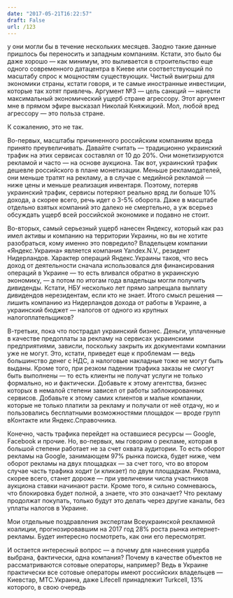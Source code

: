 ```yaml
---
date: "2017-05-21T16:22:57"
draft: False
url: /123
---
```


у они могли бы в течение нескольких месяцев. Заодно такие данные пришлось бы переносить и западным компаниям. Кстати, это было бы даже хорошо — как минимум, это выливается в строительство еще одного современного датацентра в Киеве или соответствующий по масштабу спрос к мощностям существующих. Чистый выигрыш для экономики страны, кстати говоря, и те самые иностранные инвестиции, которые так хотят привлечь.
Аргумент №3 — цель санкций — нанести максимальный экономический ущерб стране агрессору.
Этот аргумент мне в прямом эфире высказал Николай Княжицкий. Мол, любой вред агрессору — это польза стране.

К сожалению, это не так.

Во-первых, масштабы причиненного российским компаниям вреда принято преувеличивать. Давайте считать — традиционно украинский трафик на этих сервисах составлял от 10 до 20%. Они монетизируются рекламой и часто — на основе аукциона. Так вот, украинский трафик дешевле российского в плане монетизации. Меньше рекламодателей, они меньше тратят на рекламу, а в случае с медийной рекламой — ниже цены и меньше реализация инвентаря. Поэтому, потеряв украинский трафик, сервисы потеряют реально вряд ли больше 10% дохода, а скорее всего, речь идет о 3-5% оборота. Даже в масштабе отдельно взятых компаний это далеко не смертельно, а уж всерьез обсуждать ущерб всей российской экономике и подавно не стоит.

Во-вторых, самый серьезный ущерб нанесен Яндексу, который как раз имел активы и компанию на территории Украины, но вы не хотите разобраться, кому именно это повредило? Владельцем компании «Яндекс.Украина» является компания Yandex.N.V., резидент Нидерландов. Характер операций Яндекс.Украины таков, что весь доход от деятельности сначала использовался для финансирования операций в Украине — то есть вливался обратно в украинскую экономику, — а потом по итогам года владельцы могли получить дивиденды. Кстати, НБУ несколько лет прямо запрещала выплату дивидендов нерезидентам, если кто не знает. Итого смысл решения — лишить компанию из Нидерландов дохода от работы в Украине, а украинский бюджет — налогов от одного из крупных налогоплательщиков?

В-третьих, пока что пострадал украинский бизнес. Деньги, уплаченные в качестве предоплаты за рекламу на сервисах украинскими предприятиями, зависли, поскольку закрыть их документами компании уже не могут. Это, кстати, приведет еще к проблемам — ведь большинство денег с НДС, а налоговые накладные тоже не могут быть выданы. Кроме того, при резком падении трафика заказы не смогут быть выполнены — то есть клиенты не получат услуги не только формально, но и фактически. Добавьте к этому агентства, бизнес которых в немалой степени зависел от работы заблокированных сервисов. Добавьте к этому самих клиентов и малые компании, которые не только платили за рекламу и получали от неё отдачу, но и пользовались бесплатными возможностями площадок — вроде групп вКонтакте или Яндекс.Справочника.

Конечно, часть трафика перейдет на оставшиеся ресурсы — Google, Facebook и прочие. Но, во-первых, мы говорим о рекламе, которая в большой степени работает не за счет охвата аудитории. То есть оборот рекламы на Google, занимающем 97% рынка поиска, будет ниже, чем оборот рекламы на двух площадках — за счет того, что во втором случае часть трафика ходит (и кликает) по двум площадкам. Реклама, скорее всего, станет дороже — при увеличении числа участников аукциона ставки начинают расти. Кроме того, я сильно сомневаюсь, что блокировка будет полной, а знаете, что это означает? Что рекламу продолжат покупать, только будут это делать через другие каналы, без уплаты налогов в Украине.

Мои отдельные поздравления экспертам Всеукраинской рекламной коалиции, прогнозировавшим на 2017 год 28% роста рынка интернет-рекламы. Будет интересно посмотреть, как они его пересмотрят.

И остается интересный вопрос — а почему для нанесения ущерба выбрана, фактически, одна компания? Почему в качестве объектов не рассматриваются сотовые операторы, например? Ведь в Украине практически все сотовые операторы имеют российских владельцев — Киевстар, МТС.Украина, даже Lifecell принадлежит Turkcell, 13% которого, в свою очередь
